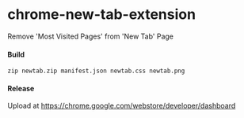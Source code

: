 # chrome-new-tab-extension
Remove 'Most Visited Pages' from 'New Tab' Page

#### Build
```zip newtab.zip manifest.json newtab.css newtab.png```
#### Release
Upload at https://chrome.google.com/webstore/developer/dashboard

